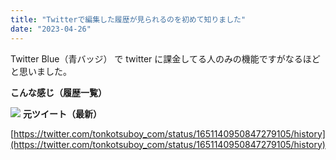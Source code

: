 ```yaml
---
title: "Twitterで編集した履歴が見られるのを初めて知りました"
date: "2023-04-26"
---
```


Twitter Blue（青バッジ） で twitter に課金してる人のみの機能ですがなるほどと思いました。

**こんな感じ（履歴一覧）**

![](https://assets.st-note.com/img/1682497790180-R1J6a1QeTA.png) **元ツイート（最新）**

[https://twitter.com/tonkotsuboy_com/status/1651140950847279105/history](https://twitter.com/tonkotsuboy_com/status/1651140950847279105/history)
